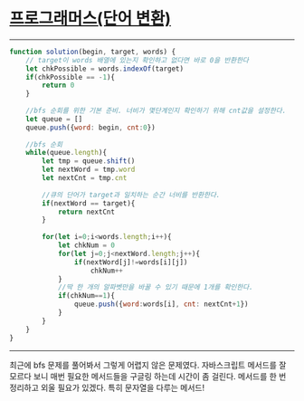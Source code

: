 # [프로그래머스(단어 변환)](https://programmers.co.kr/learn/courses/30/lessons/43163)

---

```javascript
function solution(begin, target, words) {
    // target이 words 배열에 있는지 확인하고 없다면 바로 0을 반환한다
    let chkPossible = words.indexOf(target)
    if(chkPossible == -1){
        return 0
    }
    
    //bfs 순회를 위한 기본 준비. 너비가 몇단계인지 확인하기 위해 cnt값을 설정한다.
    let queue = []
    queue.push({word: begin, cnt:0})
   
    //bfs 순회
    while(queue.length){
        let tmp = queue.shift()
        let nextWord = tmp.word
        let nextCnt = tmp.cnt
        
        //큐의 단어가 target과 일치하는 순간 너비를 반환한다.
        if(nextWord == target){
            return nextCnt
        }
       
        for(let i=0;i<words.length;i++){
            let chkNum = 0
            for(let j=0;j<nextWord.length;j++){
                if(nextWord[j]!=words[i][j])
                    chkNum++
            }
            //딱 한 개의 알파벳만을 바꿀 수 있기 때문에 1개를 확인한다.
            if(chkNum==1){
                queue.push({word:words[i], cnt: nextCnt+1})
            }
        }
    }  
}
```

---

최근에 bfs 문제를 풀어봐서 그렇게 어렵지 않은 문제였다. 자바스크립트 메서드를 잘 모르다 보니 매번 필요한 메서드들을 구글링 하는데 시간이 좀 걸린다. 메서드를 한 번 정리하고 외울 필요가 있겠다. 특히 문자열을 다루는 메서드!